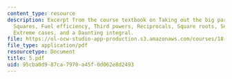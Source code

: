```yaml
---
content_type: resource
description: Excerpt from the course textbook on Taking out the big part, Multiplication,
  Squares, Fuel efficiency, Third powers, Reciprocals, Square roots, Seasons, Exponentials,
  Extreme cases, and a Daunting integral.
file: https://ol-ocw-studio-app-production.s3.amazonaws.com/courses/18-098-street-fighting-mathematics-january-iap-2008/95cba0d987ca7970a45f0d062e8d2493_5.pdf
file_type: application/pdf
resourcetype: Document
title: 5.pdf
uid: 95cba0d9-87ca-7970-a45f-0d062e8d2493
---
```

